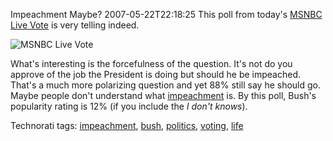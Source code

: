 Impeachment Maybe?
2007-05-22T22:18:25
This poll from today's [MSNBC Live Vote](http://www.msnbc.msn.com/id/10562904/) is very telling indeed.

![MSNBC Live Vote](http://s3.amazonaws.com/BlueOnionSoftware/Blog/impeachvote.png)

What's interesting is the forcefulness of the question. It's not do you approve of the job the President is doing but should he be impeached. That's a much more polarizing question and yet 88% still say he should go. Maybe people don't understand what [impeachment](http://en.wikipedia.org/wiki/Impeachment) is. By this poll, Bush's popularity rating is 12% (if you include the _I don't knows_). 

Technorati tags: [impeachment](http://technorati.com/tags/impeachment), [bush](http://technorati.com/tags/bush), [politics](http://technorati.com/tags/politics), [voting](http://technorati.com/tags/voting), [life](http://technorati.com/tags/life)
